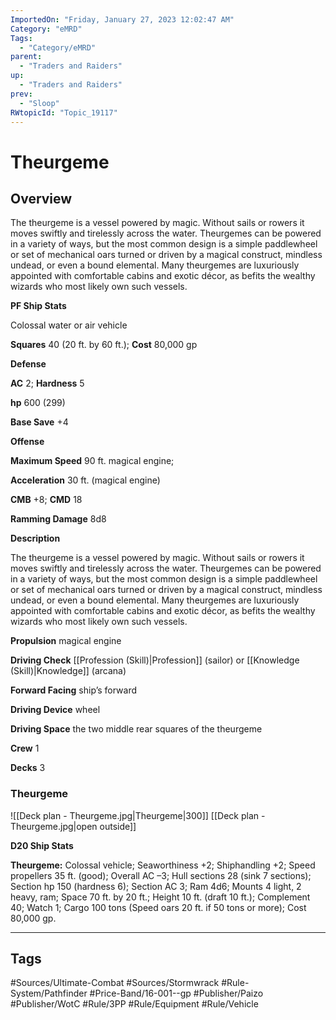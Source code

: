 ```yaml
---
ImportedOn: "Friday, January 27, 2023 12:02:47 AM"
Category: "eMRD"
Tags:
  - "Category/eMRD"
parent:
  - "Traders and Raiders"
up:
  - "Traders and Raiders"
prev:
  - "Sloop"
RWtopicId: "Topic_19117"
---
```

# Theurgeme
## Overview
The theurgeme is a vessel powered by magic. Without sails or rowers it moves swiftly and tirelessly across the water. Theurgemes can be powered in a variety of ways, but the most common design is a simple paddlewheel or set of mechanical oars turned or driven by a magical construct, mindless undead, or even a bound elemental. Many theurgemes are luxuriously appointed with comfortable cabins and exotic décor, as befits the wealthy wizards who most likely own such vessels.

**PF Ship Stats**

Colossal water or air vehicle

**Squares** 40 (20 ft. by 60 ft.); **Cost** 80,000 gp

**Defense**

**AC** 2; **Hardness** 5

**hp** 600 (299)

**Base Save** +4

**Offense**

**Maximum Speed** 90 ft. magical engine;

**Acceleration** 30 ft. (magical engine)

**CMB** +8; **CMD** 18

**Ramming Damage** 8d8

**Description**

The theurgeme is a vessel powered by magic. Without sails or rowers it moves swiftly and tirelessly across the water. Theurgemes can be powered in a variety of ways, but the most common design is a simple paddlewheel or set of mechanical oars turned or driven by a magical construct, mindless undead, or even a bound elemental. Many theurgemes are luxuriously appointed with comfortable cabins and exotic décor, as befits the wealthy wizards who most likely own such vessels.

**Propulsion** magical engine

**Driving Check** [[Profession (Skill)|Profession]] (sailor) or [[Knowledge (Skill)|Knowledge]] (arcana)

**Forward Facing** ship’s forward

**Driving Device** wheel

**Driving Space** the two middle rear squares of the theurgeme

**Crew** 1

**Decks** 3

### Theurgeme
![[Deck plan - Theurgeme.jpg|Theurgeme|300]]
[[Deck plan - Theurgeme.jpg|open outside]]

**D20 Ship Stats**

**Theurgeme:** Colossal vehicle; Seaworthiness +2; Shiphandling +2; Speed propellers 35 ft. (good); Overall AC –3; Hull sections 28 (sink 7 sections); Section hp 150 (hardness 6); Section AC 3; Ram 4d6; Mounts 4 light, 2 heavy, ram; Space 70 ft. by 20 ft.; Height 10 ft. (draft 10 ft.); Complement 40; Watch 1; Cargo 100 tons (Speed oars 20 ft. if 50 tons or more); Cost 80,000 gp.


---
## Tags
#Sources/Ultimate-Combat #Sources/Stormwrack #Rule-System/Pathfinder #Price-Band/16-001--gp #Publisher/Paizo #Publisher/WotC #Rule/3PP #Rule/Equipment #Rule/Vehicle

